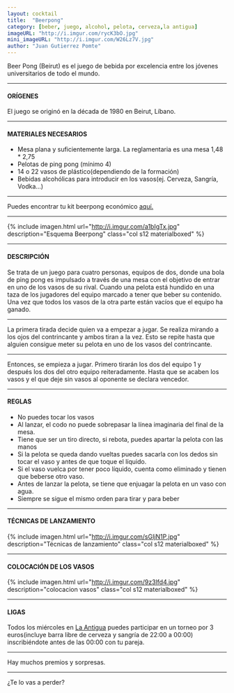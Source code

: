 ```yaml
---
layout: cocktail
title:  "Beerpong"
category: [beber, juego, alcohol, pelota, cerveza,la antigua]
imageURL: "http://i.imgur.com/rycK3bO.jpg"
mini_imageURL: "http://i.imgur.com/W26Lz7V.jpg"
author: "Juan Gutierrez Pomte"
---
```


Beer Pong (Beirut) es el juego de bebida por excelencia entre los jóvenes universitarios de todo el mundo.

*******************************************************************

#### ORÍGENES
El juego se originó en la década de 1980 en Beirut, Líbano.

*******************************************************************

#### MATERIALES NECESARIOS

- Mesa plana y suficientemente larga. La reglamentaria es una mesa 1,48 * 2,75
- Pelotas de ping pong (mínimo 4)
- 14 o 22 vasos de plástico(dependiendo de la formación)
- Bebidas alcohólicas para introducir en los vasos(ej. Cerveza, Sangría, Vodka…)

*******************************************************************

Puedes encontrar tu kit beerpong económico [aquí.](https://www.amazon.com/gp/product/B00544YL6Q/ref=pd_sbs_200_t_2?ie=UTF8&psc=1&refRID=DCRRY5GYXQJNNTKY5GZ8)

*******************************************************************

{% include imagen.html url="http://i.imgur.com/a1bIgTx.jpg" description="Esquema Beerpong" class="col s12 materialboxed" %}

*******************************************************************

#### DESCRIPCIÓN

Se trata de un juego para cuatro personas, equipos de dos, donde una bola de ping pong es impulsado a través de una mesa con el objetivo de entrar en uno de los vasos de su rival. Cuando una pelota está hundido en una taza de los jugadores del equipo marcado a tener que beber su contenido. Una vez que todos los vasos de la otra parte están vacíos que el equipo ha ganado.

*******************************************************************

La primera tirada decide quien va a empezar a jugar. Se realiza mirando a los ojos del contrincante y ambos tiran a la vez. Esto se repite hasta que alguien consigue meter su pelota en uno de los vasos del contrincante.

*******************************************************************

Entonces, se empieza a jugar. Primero tirarán los dos del equipo 1 y después los dos del otro equipo reiteradamente.  Hasta que se acaben los vasos y el que deje sin vasos al oponente se declara vencedor.

*******************************************************************

#### REGLAS

- No puedes tocar los vasos
- Al lanzar, el codo no puede sobrepasar la línea imaginaria del final de la mesa.
- Tiene que ser un tiro directo, si rebota, puedes apartar la pelota con las manos
- Si la pelota se queda dando vueltas puedes sacarla con los dedos sin tocar el vaso y antes de que toque el líquido.
- Si el vaso vuelca por tener poco líquido, cuenta como eliminado y tienen que beberse otro vaso.
- Antes de lanzar la pelota, se tiene que enjuagar la pelota en un vaso con agua.
- Siempre se sigue el mismo orden para tirar y para beber

*******************************************************************

#### TÉCNICAS DE LANZAMIENTO
{% include imagen.html url="http://i.imgur.com/sGIjN1P.jpg" description="Técnicas de lanzamiento" class="col s12 materialboxed" %}

*******************************************************************

#### COLOCACIÓN DE LOS VASOS
{% include imagen.html url="http://i.imgur.com/9z3lfd4.jpg" description="colocacion vasos" class="col s12 materialboxed" %}

*******************************************************************

#### LIGAS

Todos los miércoles en [La Antigua](../../bares/La_Antigua) puedes participar en un torneo por 3 euros(incluye barra libre de cerveza y sangría de 22:00 a 00:00) inscribiéndote antes de las 00:00 con tu pareja.

*******************************************************************

Hay muchos premios y sorpresas.

*******************************************************************

¿Te lo vas a perder?
